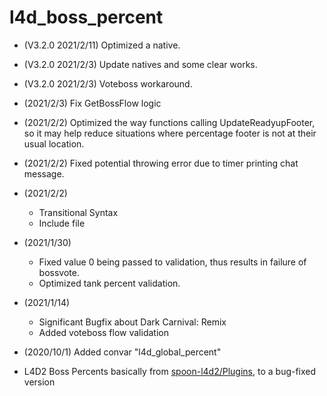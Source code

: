# l4d_boss_percent

- (V3.2.0 2021/2/11) Optimized a native.

- (V3.2.0 2021/2/3) Update natives and some clear works.

- (V3.2.0 2021/2/3) Voteboss workaround.

- (2021/2/3) Fix GetBossFlow logic

- (2021/2/2) Optimized the way functions calling UpdateReadyupFooter, so it may help reduce situations where percentage footer is not at their usual location.

- (2021/2/2) Fixed potential throwing error due to timer printing chat message.

- (2021/2/2)
	- Transitional Syntax
	- Include file

- (2021/1/30)
	- Fixed value 0 being passed to validation, thus results in failure of bossvote.
	- Optimized tank percent validation.

- (2021/1/14)
	- Significant Bugfix about Dark Carnival: Remix
	- Added voteboss flow validation

- (2020/10/1) Added convar "l4d_global_percent"

- L4D2 Boss Percents basically from [spoon-l4d2/Plugins](https://github.com/spoon-l4d2/Plugins), to a bug-fixed version